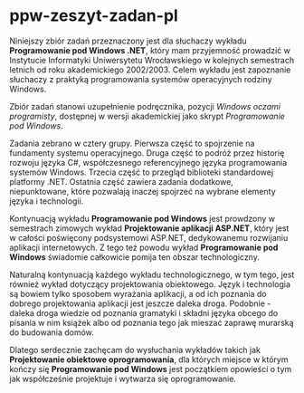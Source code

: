 # ppw-zeszyt-zadan-pl
Niniejszy zbiór zadań przeznaczony jest dla słuchaczy wykładu
**Programowanie pod Windows .NET**, który mam przyjemność prowadzić 
w Instytucie Informatyki Uniwersytetu Wrocławskiego w kolejnych semestrach letnich
od roku akademickiego 2002/2003.
Celem wykładu jest zapoznanie słuchaczy z praktyką programowania systemów operacyjnych rodziny Windows.

Zbiór zadań stanowi uzupełnienie podręcznika,
pozycji *Windows oczami programisty*, 
dostępnej w wersji akademickiej jako skrypt *Programowanie pod Windows*.

Zadania zebrano w cztery grupy. Pierwsza część to spojrzenie na fundamenty systemu operacyjnego. 
Druga część to podróż przez historię rozwoju języka C#, współczesnego referencyjnego języka programowania systemów Windows.
Trzecia część to przegląd biblioteki standardowej platformy .NET. Ostatnia część zawiera zadania dodatkowe, niepunktowane, które pozwalają 
inaczej spojrzeć na wybrane elementy języka i technologii.

Kontynuacją wykładu **Programowanie pod Windows** jest prowdzony w semestrach zimowych
wykład **Projektowanie aplikacji ASP.NET**, który jest 
w całości poświęcony podsystemowi ASP.NET, dedykowanemu rozwijaniu aplikacji internetowych. Z tego też powodu wykład 
**Programowanie pod Windows** świadomie całkowicie pomija ten obszar technologiczny.

Naturalną kontynuacją każdego wykładu technologicznego, w tym tego, jest również wykład dotyczący projektowania obiektowego. 
Język i technologia są bowiem tylko sposobem wyrażania aplikacji, a od ich poznania do dobrego projektowania aplikacji jest 
jeszcze daleka droga. Podobnie - daleka droga wiedzie od poznania gramatyki i składni języka obcego do pisania w nim książek 
albo od poznania tego jak mieszać zaprawę murarską do budowania domów.

Dlatego serdecznie zachęcam do wysłuchania wykładów takich jak **Projektowanie obiektowe oprogramowania**, 
dla których miejsce w którym kończy się **Programowanie pod Windows** jest 
początkiem opowieści o tym jak współcześnie projektuje i wytwarza się oprogramowanie.

